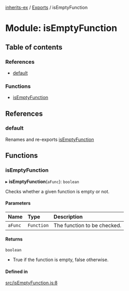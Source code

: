 [inherits-ex](../README.md) / [Exports](../modules.md) / isEmptyFunction

# Module: isEmptyFunction

## Table of contents

### References

- [default](isEmptyFunction.md#default)

### Functions

- [isEmptyFunction](isEmptyFunction.md#isemptyfunction)

## References

### default

Renames and re-exports [isEmptyFunction](isEmptyFunction.md#isemptyfunction)

## Functions

### isEmptyFunction

▸ **isEmptyFunction**(`aFunc`): `boolean`

Checks whether a given function is empty or not.

#### Parameters

| Name | Type | Description |
| :------ | :------ | :------ |
| `aFunc` | `Function` | The function to be checked. |

#### Returns

`boolean`

- True if the function is empty, false otherwise.

#### Defined in

[src/isEmptyFunction.js:8](https://github.com/snowyu/inherits-ex.js/blob/a0c491f/src/isEmptyFunction.js#L8)
